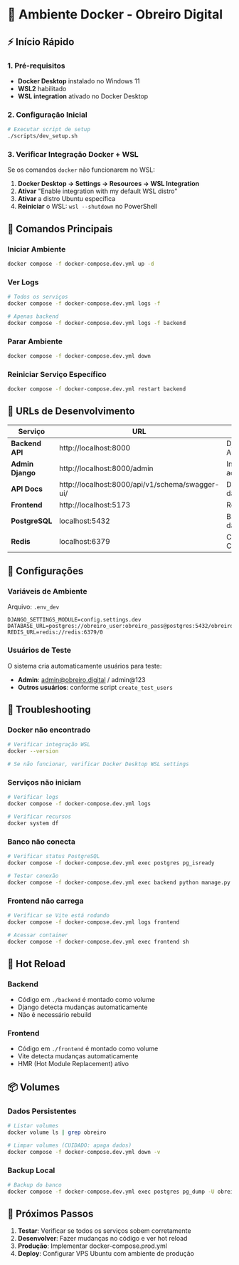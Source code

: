 # 🐳 Ambiente Docker - Obreiro Digital

## ⚡ Início Rápido

### 1. Pré-requisitos
- **Docker Desktop** instalado no Windows 11
- **WSL2** habilitado
- **WSL integration** ativado no Docker Desktop

### 2. Configuração Inicial

```bash
# Executar script de setup
./scripts/dev_setup.sh
```

### 3. Verificar Integração Docker + WSL

Se os comandos `docker` não funcionarem no WSL:

1. **Docker Desktop → Settings → Resources → WSL Integration**
2. **Ativar** "Enable integration with my default WSL distro"
3. **Ativar** a distro Ubuntu específica
4. **Reiniciar** o WSL: `wsl --shutdown` no PowerShell

## 🚀 Comandos Principais

### Iniciar Ambiente
```bash
docker compose -f docker-compose.dev.yml up -d
```

### Ver Logs
```bash
# Todos os serviços
docker compose -f docker-compose.dev.yml logs -f

# Apenas backend
docker compose -f docker-compose.dev.yml logs -f backend
```

### Parar Ambiente
```bash
docker compose -f docker-compose.dev.yml down
```

### Reiniciar Serviço Específico
```bash
docker compose -f docker-compose.dev.yml restart backend
```

## 🔗 URLs de Desenvolvimento

| Serviço | URL | Descrição |
|---------|-----|-----------|
| **Backend API** | http://localhost:8000 | Django REST API |
| **Admin Django** | http://localhost:8000/admin | Interface administrativa |
| **API Docs** | http://localhost:8000/api/v1/schema/swagger-ui/ | Documentação da API |
| **Frontend** | http://localhost:5173 | React + Vite |
| **PostgreSQL** | localhost:5432 | Banco de dados |
| **Redis** | localhost:6379 | Cache + Celery |

## 🔧 Configurações

### Variáveis de Ambiente
Arquivo: `.env_dev`
```env
DJANGO_SETTINGS_MODULE=config.settings.dev
DATABASE_URL=postgres://obreiro_user:obreiro_pass@postgres:5432/obreiro_dev
REDIS_URL=redis://redis:6379/0
```

### Usuários de Teste
O sistema cria automaticamente usuários para teste:
- **Admin**: admin@obreiro.digital / admin@123
- **Outros usuários**: conforme script `create_test_users`

## 🐛 Troubleshooting

### Docker não encontrado
```bash
# Verificar integração WSL
docker --version

# Se não funcionar, verificar Docker Desktop WSL settings
```

### Serviços não iniciam
```bash
# Verificar logs
docker compose -f docker-compose.dev.yml logs

# Verificar recursos
docker system df
```

### Banco não conecta
```bash
# Verificar status PostgreSQL
docker compose -f docker-compose.dev.yml exec postgres pg_isready

# Testar conexão
docker compose -f docker-compose.dev.yml exec backend python manage.py check --database default
```

### Frontend não carrega
```bash
# Verificar se Vite está rodando
docker compose -f docker-compose.dev.yml logs frontend

# Acessar container
docker compose -f docker-compose.dev.yml exec frontend sh
```

## 🔄 Hot Reload

### Backend
- Código em `./backend` é montado como volume
- Django detecta mudanças automaticamente
- Não é necessário rebuild

### Frontend  
- Código em `./frontend` é montado como volume
- Vite detecta mudanças automaticamente
- HMR (Hot Module Replacement) ativo

## 📦 Volumes

### Dados Persistentes
```bash
# Listar volumes
docker volume ls | grep obreiro

# Limpar volumes (CUIDADO: apaga dados)
docker compose -f docker-compose.dev.yml down -v
```

### Backup Local
```bash
# Backup do banco
docker compose -f docker-compose.dev.yml exec postgres pg_dump -U obreiro_user obreiro_dev > backup_dev.sql
```

## 🚀 Próximos Passos

1. **Testar**: Verificar se todos os serviços sobem corretamente
2. **Desenvolver**: Fazer mudanças no código e ver hot reload
3. **Produção**: Implementar docker-compose.prod.yml
4. **Deploy**: Configurar VPS Ubuntu com ambiente de produção